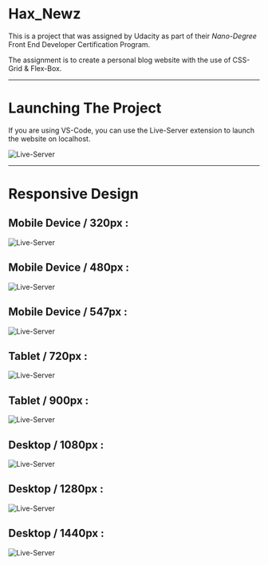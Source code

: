 # Hax_Newz

This is a project that was assigned by Udacity as part of their *Nano-Degree* Front End Developer Certification Program.

The assignment is to create a personal blog website with the use of CSS-Grid & Flex-Box. 

---

# Launching The Project

If you are using VS-Code, you can use the Live-Server extension to launch the website on localhost.

![Live-Server](images/five_server.jpg)

---

# Responsive Design

## Mobile Device / 320px : 

![Live-Server](images/screen_sizes/screen_320_px.jpg)

## Mobile Device / 480px : 

![Live-Server](images/screen_sizes/screen_480_px.jpg)

## Mobile Device / 547px : 

![Live-Server](images/screen_sizes/screen_547_px.jpg)

## Tablet / 720px : 

![Live-Server](images/screen_sizes/screen_720_px.jpg)

## Tablet / 900px : 

![Live-Server](images/screen_sizes/screen_900_px.jpg)

## Desktop / 1080px : 

![Live-Server](images/screen_sizes/screen_1080_px.jpg)

## Desktop / 1280px : 

![Live-Server](images/screen_sizes/screen_1280_px.jpg)

## Desktop / 1440px : 

![Live-Server](images/screen_sizes/screen_1440_px.jpg)
